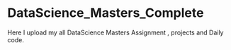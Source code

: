 # DataScience_Masters_Complete
Here I upload my all DataScience Masters Assignment , projects and Daily code.
